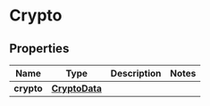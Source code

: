 

# Crypto


## Properties

| Name | Type | Description | Notes |
|------------ | ------------- | ------------- | -------------|
|**crypto** | [**CryptoData**](CryptoData.md) |  |  |



